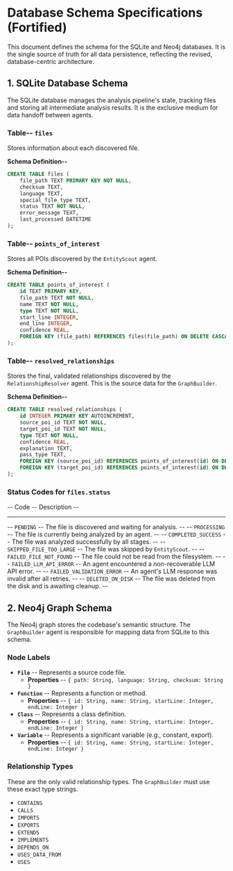 # Database Schema Specifications (Fortified)

This document defines the schema for the SQLite and Neo4j databases. It is the single source of truth for all data persistence, reflecting the revised, database-centric architecture.

## 1. SQLite Database Schema

The SQLite database manages the analysis pipeline's state, tracking files and storing all intermediate analysis results. It is the exclusive medium for data handoff between agents.

### Table-- `files`

Stores information about each discovered file.

**Schema Definition--**
```sql
CREATE TABLE files (
    file_path TEXT PRIMARY KEY NOT NULL,
    checksum TEXT,
    language TEXT,
    special_file_type TEXT,
    status TEXT NOT NULL,
    error_message TEXT,
    last_processed DATETIME
);
```

### Table-- `points_of_interest`

Stores all POIs discovered by the `EntityScout` agent.

**Schema Definition--**
```sql
CREATE TABLE points_of_interest (
    id TEXT PRIMARY KEY,
    file_path TEXT NOT NULL,
    name TEXT NOT NULL,
    type TEXT NOT NULL,
    start_line INTEGER,
    end_line INTEGER,
    confidence REAL,
    FOREIGN KEY (file_path) REFERENCES files(file_path) ON DELETE CASCADE
);
```

### Table-- `resolved_relationships`

Stores the final, validated relationships discovered by the `RelationshipResolver` agent. This is the source data for the `GraphBuilder`.

**Schema Definition--**
```sql
CREATE TABLE resolved_relationships (
    id INTEGER PRIMARY KEY AUTOINCREMENT,
    source_poi_id TEXT NOT NULL,
    target_poi_id TEXT NOT NULL,
    type TEXT NOT NULL,
    confidence REAL,
    explanation TEXT,
    pass_type TEXT,
    FOREIGN KEY (source_poi_id) REFERENCES points_of_interest(id) ON DELETE CASCADE,
    FOREIGN KEY (target_poi_id) REFERENCES points_of_interest(id) ON DELETE CASCADE
);
```

### Status Codes for `files.status`

-- Code -- Description --
-- --- -- --- --
-- `PENDING` -- The file is discovered and waiting for analysis. --
-- `PROCESSING` -- The file is currently being analyzed by an agent. --
-- `COMPLETED_SUCCESS` -- The file was analyzed successfully by all stages. --
-- `SKIPPED_FILE_TOO_LARGE` -- The file was skipped by `EntityScout`. --
-- `FAILED_FILE_NOT_FOUND` -- The file could not be read from the filesystem. --
-- `FAILED_LLM_API_ERROR` -- An agent encountered a non-recoverable LLM API error. --
-- `FAILED_VALIDATION_ERROR` -- An agent's LLM response was invalid after all retries. --
-- `DELETED_ON_DISK` -- The file was deleted from the disk and is awaiting cleanup. --

## 2. Neo4j Graph Schema

The Neo4j graph stores the codebase's semantic structure. The `GraphBuilder` agent is responsible for mapping data from SQLite to this schema.

### Node Labels

-   **`File`** -- Represents a source code file.
    -   **Properties** -- `{ path: String, language: String, checksum: String }`
-   **`Function`** -- Represents a function or method.
    -   **Properties** -- `{ id: String, name: String, startLine: Integer, endLine: Integer }`
-   **`Class`** -- Represents a class definition.
    -   **Properties** -- `{ id: String, name: String, startLine: Integer, endLine: Integer }`
-   **`Variable`** -- Represents a significant variable (e.g., constant, export).
    -   **Properties** -- `{ id: String, name: String, startLine: Integer, endLine: Integer }`

### Relationship Types

These are the only valid relationship types. The `GraphBuilder` must use these exact type strings.

-   `CONTAINS`
-   `CALLS`
-   `IMPORTS`
-   `EXPORTS`
-   `EXTENDS`
-   `IMPLEMENTS`
-   `DEPENDS_ON`
-   `USES_DATA_FROM`
-   `USES`